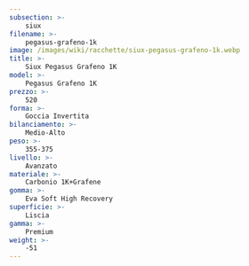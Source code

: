 ```yaml
---
subsection: >-
    siux
filename: >-
    pegasus-grafeno-1k
image: /images/wiki/racchette/siux-pegasus-grafeno-1k.webp
title: >-
    Siux Pegasus Grafeno 1K
model: >-
    Pegasus Grafeno 1K
prezzo: >-
    520
forma: >-
    Goccia Invertita
bilanciamento: >-
    Medio-Alto
peso: >-
    355-375
livello: >-
    Avanzato
materiale: >-
    Carbonio 1K+Grafene
gomma: >-
    Eva Soft High Recovery
superficie: >-
    Liscia
gamma: >-
    Premium
weight: >-
    -51
---
```

